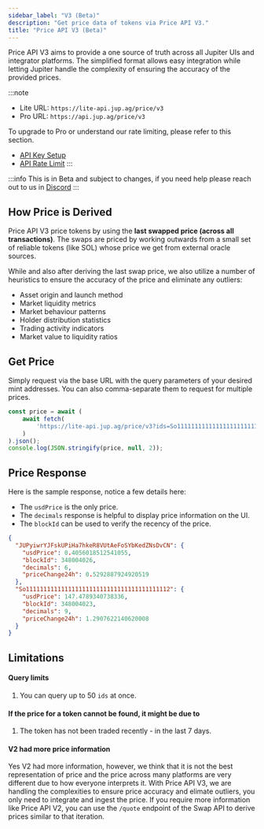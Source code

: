 ```yaml
---
sidebar_label: "V3 (Beta)"
description: "Get price data of tokens via Price API V3."
title: "Price API V3 (Beta)"
---
```


<head>
    <title>Price API V3</title>
    <meta name="twitter:card" content="summary" />
</head>

Price API V3 aims to provide a one source of truth across all Jupiter UIs and integrator platforms. The simplified format allows easy integration while letting Jupiter handle the complexity of ensuring the accuracy of the provided prices.

:::note
- Lite URL: `https://lite-api.jup.ag/price/v3`
- Pro URL: `https://api.jup.ag/price/v3`

To upgrade to Pro or understand our rate limiting, please refer to this section.
- [API Key Setup](/docs/api-setup)
- [API Rate Limit](/docs/api-rate-limit)
:::

:::info
This is in Beta and subject to changes, if you need help please reach out to us in [Discord](https://discord.gg/jup)
:::

## How Price is Derived

Price API V3 price tokens by using the **last swapped price (across all transactions)**. The swaps are priced by working outwards from a small set of reliable tokens (like SOL) whose price we get from external oracle sources.

While and also after deriving the last swap price, we also utilize a number of heuristics to ensure the accuracy of the price and eliminate any outliers:
- Asset origin and launch method
- Market liquidity metrics
- Market behaviour patterns
- Holder distribution statistics
- Trading activity indicators
- Market value to liquidity ratios

## Get Price

Simply request via the base URL with the query parameters of your desired mint addresses. You can also comma-separate them to request for multiple prices.

```jsx
const price = await (
    await fetch(
        'https://lite-api.jup.ag/price/v3?ids=So11111111111111111111111111111111111111112,JUPyiwrYJFskUPiHa7hkeR8VUtAeFoSYbKedZNsDvCN'
    )
).json();
console.log(JSON.stringify(price, null, 2));
```

## Price Response

Here is the sample response, notice a few details here:
- The `usdPrice` is the only price.
- The `decimals` response is helpful to display price information on the UI.
- The `blockId` can be used to verify the recency of the price.

```json
{
  "JUPyiwrYJFskUPiHa7hkeR8VUtAeFoSYbKedZNsDvCN": {
    "usdPrice": 0.4056018512541055,
    "blockId": 348004026,
    "decimals": 6,
    "priceChange24h": 0.5292887924920519
  },
  "So11111111111111111111111111111111111111112": {
    "usdPrice": 147.4789340738336,
    "blockId": 348004023,
    "decimals": 9,
    "priceChange24h": 1.2907622140620008
  }
}
```

## Limitations

#### Query limits
1. You can query up to 50 `ids` at once.

#### If the price for a token cannot be found, it might be due to
1. The token has not been traded recently - in the last 7 days.

#### V2 had more price information
Yes V2 had more information, however, we think that it is not the best representation of price and the price across many platforms are very different due to how everyone interprets it. With Price API V3, we are handling the complexities to ensure price accuracy and elimate outliers, you only need to integrate and ingest the price. If you require more information like Price API V2, you can use the `/quote` endpoint of the Swap API to derive prices similar to that iteration.
